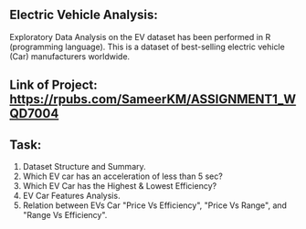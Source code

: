 ## Electric Vehicle Analysis:
Exploratory Data Analysis on the EV dataset has been performed in R (programming language).
This is a dataset of best-selling electric vehicle (Car) manufacturers worldwide.

## Link of Project: https://rpubs.com/SameerKM/ASSIGNMENT1_WQD7004

## Task:
1. Dataset Structure and Summary.
2. Which EV car has an acceleration of less than 5 sec?
3. Which EV Car has the Highest & Lowest Efficiency?
4. EV Car Features Analysis.
5. Relation between EVs Car "Price Vs Efficiency", "Price Vs Range", and "Range Vs Efficiency".
